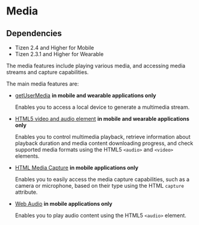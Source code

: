 # Media

## Dependencies

- Tizen 2.4 and Higher for Mobile
- Tizen 2.3.1 and Higher for Wearable

The media features include playing various media, and accessing media streams and capture capabilities.

The main media features are:

- [getUserMedia](./w3c/media/getusermedia-w.md) **in mobile and wearable applications only**  

  Enables you to access a local device to generate a multimedia stream.

- [HTML5 video and audio element](./w3c/media/video_audio-w.md) **in mobile and wearable applications only**  

  Enables you to control multimedia playback, retrieve information about playback duration and media content downloading progress, and check supported media formats using the HTML5 `<audio>` and `<video>` elements.

- [HTML Media Capture](./w3c/media/media-capture-w.md) **in mobile applications only**  

  Enables you to easily access the media capture capabilities, such as a camera or microphone, based on their type using the HTML `capture` attribute.

- [Web Audio](./w3c/media/webaudio-w.md) **in mobile applications only**  

  Enables you to play audio content using the HTML5 `<audio>` element.